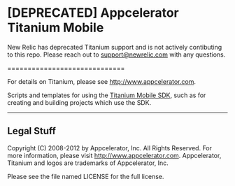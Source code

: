 [DEPRECATED] Appcelerator Titanium Mobile
=============================

New Relic has deprecated Titanium support and is not actively contibuting to this repo. Please reach out to support@newrelic.com with any questions.

=============================

For details on Titanium, please see <http://www.appcelerator.com>.

Scripts and templates for using the [Titanium Mobile SDK](http://github.com/appcelerator/titanium_mobile),
such as for creating and building projects which use the SDK.

-------------
 Legal Stuff
-------------

Copyright (C) 2008-2012 by Appcelerator, Inc. All Rights Reserved.
For more information, please visit <http://www.appcelerator.com>.
Appcelerator, Titanium and logos are trademarks of Appcelerator, Inc.

Please see the file named LICENSE for the full license.

